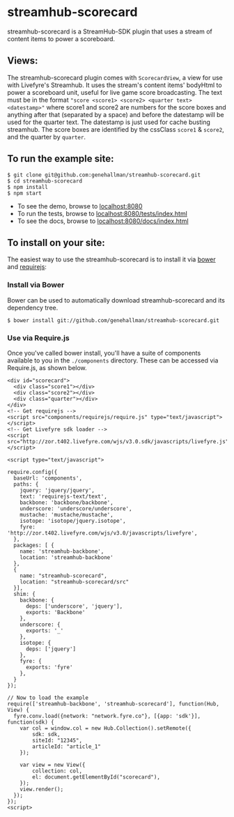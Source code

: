 # streamhub-scorecard

streamhub-scorecard is a StreamHub-SDK plugin that uses a stream of content items to power a scoreboard.

## Views:
The streamhub-scorecard plugin comes with ```ScorecardView```, a view for use with Livefyre's Streamhub. 
It uses the stream's content items' bodyHtml to power a scoreboard unit, useful for live game score broadcasting.
The text must be in the format ```"score <score1> <score2> <quarter text> <datestamp>"``` where score1 and score2 are numbers
for the score boxes and anything after that (separated by a space) and before the datestamp will be used for the quarter text.
The datestamp is just used for cache busting streamhub.
The score boxes are identified by the cssClass ```score1``` & ```score2```, and the quarter by ```quarter```.

## To run the example site:

    $ git clone git@github.com:genehallman/streamhub-scorecard.git
    $ cd streamhub-scorecard
    $ npm install
    $ npm start


+ To see the demo, browse to [localhost:8080](http://localhost:8080)
+ To run the tests, browse to [localhost:8080/tests/index.html](http://localhost:8080/tests/index.html)
+ To see the docs, browse to [localhost:8080/docs/index.html](http://localhost:8080/docs/index.html)

## To install on your site:
The easiest way to use the streamhub-scorecard is to install it via [bower](http://twitter.github.com/bower/) and [requirejs](http://requirejs.org/):

### Install via Bower
Bower can be used to automatically download streamhub-scorecard and its dependency tree.

```
$ bower install git://github.com/genehallman/streamhub-scorecard.git
```

### Use via Require.js
Once you've called bower install, you'll have a suite of components available to you in the ```./components``` directory. These can be accessed via Require.js, as shown below.

    <div id="scorecard">
      <div class="score1"></div>
      <div class="score2"></div>
      <div class="quarter"></div>
    </div>
    <!-- Get requirejs -->
    <script src="components/requirejs/require.js" type="text/javascript"></script>
    <!-- Get Livefyre sdk loader -->
    <script src="http://zor.t402.livefyre.com/wjs/v3.0.sdk/javascripts/livefyre.js"></script>

    <script type="text/javascript">

    require.config({
      baseUrl: 'components',
      paths: {
        jquery: 'jquery/jquery',
        text: 'requirejs-text/text',
        backbone: 'backbone/backbone',
        underscore: 'underscore/underscore',
        mustache: 'mustache/mustache',
        isotope: 'isotope/jquery.isotope',
        fyre: 'http://zor.t402.livefyre.com/wjs/v3.0/javascripts/livefyre',
      },
      packages: [ {
        name: 'streamhub-backbone',
        location: 'streamhub-backbone'
      },
      {
        name: "streamhub-scorecard",
        location: "streamhub-scorecard/src"
      }],
      shim: {
        backbone: {
          deps: ['underscore', 'jquery'],
          exports: 'Backbone'
        },
        underscore: {
          exports: '_'
        },
        isotope: {
          deps: ['jquery']
        },
        fyre: {
          exports: 'fyre'
        },
      }
    });
      
    // Now to load the example
    require(['streamhub-backbone', 'streamhub-scorecard'], function(Hub, View) {
      fyre.conv.load({network: "network.fyre.co"}, [{app: 'sdk'}], function(sdk) {
        var col = window.col = new Hub.Collection().setRemote({
            sdk: sdk,
            siteId: "12345",
            articleId: "article_1"
        });
              
        var view = new View({
            collection: col,
            el: document.getElementById("scorecard"),
        });
        view.render();
      });
    });
    <script>

